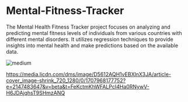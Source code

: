 # Mental-Fitness-Tracker
The Mental Health Fitness Tracker project focuses on analyzing and predicting mental fitness levels of individuals from various countries with different mental disorders. It utilizes regression techniques to provide insights into mental health and make predictions based on the available data.

![medium](https://github.com/MohammedUmair123/Mental-Fitness-Tracker/assets/139548428/621e56d1-0bcc-4b09-89f2-e2adb61ccc19)

https://media.licdn.com/dms/image/D5612AQH1vEBXlnX3JA/article-cover_image-shrink_720_1280/0/1707968177752?e=2147483647&v=beta&t=FeKctmKhWFALPcI4Ha0RNywV-H6JDAjqhsT9SHmzANQ

